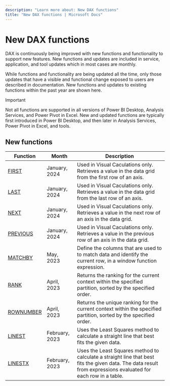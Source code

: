 ```yaml
---
description: "Learn more about: New DAX functions"
title: "New DAX functions | Microsoft Docs"
---
```

# New DAX functions

DAX is continuously being improved with new functions and functionality to support new features. New functions and updates are included in service, application, and tool updates which in most cases are monthly.

While functions and functionality are being updated all the time, only those updates that have a visible and functional change exposed to users are described in documentation. New functions and updates to existing functions within the past year are shown here.

> [!IMPORTANT]
> Not all functions are supported in all versions of Power BI Desktop, Analysis Services, and Power Pivot in Excel. New and updated functions are typically first introduced in Power BI Desktop, and then later in Analysis Services, Power Pivot in Excel, and tools.
  
## New functions

|Function  |Month  | Description |
|---------|---------|---------|
|[FIRST](first-function-dax.md)|January, 2024| Used in Visual Caculations only. Retrieves a value in the data grid from the first row of an axis.|
|[LAST](last-function-dax.md)|January, 2024|Used in Visual Caculations only. Retrieves a value in the data grid from the last row of an axis.|
|[NEXT](next-function-dax.md)|January, 2024|Used in Visual Caculations only. Retrieves a value in the next row of an axis in the data grid.|
|[PREVIOUS](previous-function-dax.md)|January, 2024|Used in Visual Caculations only. Retrieves a value in the previous row of an axis in the data grid. |
|[MATCHBY](matchby-function-dax.md)|May, 2023|Define the columns that are used to to match data and identify the current row, in a window function expression.|
|[RANK](rank-function-dax.md)|April, 2023|Returns the ranking for the current context within the specified partition, sorted by the specified order.|
|[ROWNUMBER](rownumber-function-dax.md)|April, 2023|Returns the unique ranking for the current context within the specified partition, sorted by the specified order.|
|[LINEST](linest-function-dax.md)|February, 2023|Uses the Least Squares method to calculate a straight line that best fits the given data.|
|[LINESTX](linestx-function-dax.md)|February, 2023|Uses the Least Squares method to calculate a straight line that best fits the given data. The data result from expressions evaluated for each row in a table.|
